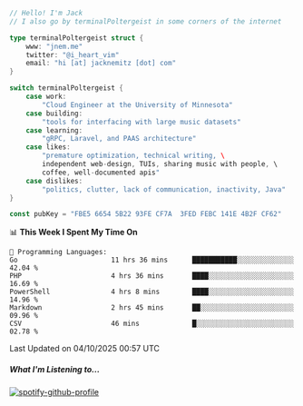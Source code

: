 ```go
// Hello! I'm Jack
// I also go by terminalPoltergeist in some corners of the internet

type terminalPoltergeist struct {
    www: "jnem.me"
    twitter: "@i_heart_vim"
    email: "hi [at] jacknemitz [dot] com"
}

switch terminalPoltergeist {
    case work:
        "Cloud Engineer at the University of Minnesota"
    case building:
        "tools for interfacing with large music datasets"
    case learning:
        "gRPC, Laravel, and PAAS architecture"
    case likes:
        "premature optimization, technical writing, \
        independent web-design, TUIs, sharing music with people, \
        coffee, well-documented apis"
    case dislikes:
        "politics, clutter, lack of communication, inactivity, Java"
}

const pubKey = "FBE5 6654 5B22 93FE CF7A  3FED FEBC 141E 4B2F CF62"
```

<!--START_SECTION:waka-->
📊 **This Week I Spent My Time On** 

```text
💬 Programming Languages: 
Go                       11 hrs 36 mins      ███████████░░░░░░░░░░░░░░   42.04 % 
PHP                      4 hrs 36 mins       ████░░░░░░░░░░░░░░░░░░░░░   16.69 % 
PowerShell               4 hrs 8 mins        ████░░░░░░░░░░░░░░░░░░░░░   14.96 % 
Markdown                 2 hrs 45 mins       ██░░░░░░░░░░░░░░░░░░░░░░░   09.96 % 
CSV                      46 mins             █░░░░░░░░░░░░░░░░░░░░░░░░   02.78 % 
```


 Last Updated on 04/10/2025 00:57 UTC
<!--END_SECTION:waka-->

##### What I'm Listening to...

[![spotify-github-profile](https://jnem.me/listening-item?maxAge=2592000)](https://jnem.me/listening)
